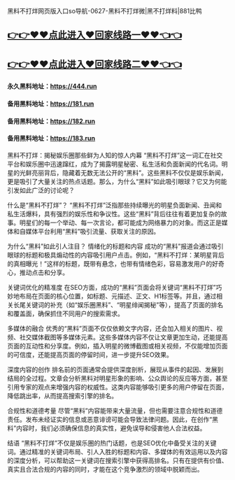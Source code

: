 黑料不打烊网页版入口so导航-0627-黑料不打烊微|黑不打烊料|881比鸭

## [👉👉♥♥点此进入♥回家线路一♥♥👈👈](https://unpkg.com/182run/index.html)
## [👉👉♥♥点此进入♥回家线路二♥♥👈👈](https://unpkg.com/182-1run/index.html)

#### 永久黑料地址：https://444.run
#### 备用黑料地址：https://181.run
#### 备用黑料地址：https://182.run
#### 备用黑料地址：https://183.run



黑料不打烊：揭秘娱乐圈那些鲜为人知的惊人内幕
“黑料不打烊”这一词汇在社交平台和娱乐圈中迅速蹿红，成为了揭露明星秘密、私生活和负面新闻的代名词。明星的光鲜亮丽背后，隐藏着无数无法公开的“黑料”。这些黑料不仅仅是娱乐新闻，更是吸引了大量关注的热点话题。那么，为什么“黑料”如此吸引眼球？它又为何能引发如此广泛的讨论呢？

什么是“黑料不打烊”？
“黑料不打烊”泛指那些持续曝光的明星负面新闻、丑闻和私生活爆料，具有强烈的娱乐性和争议性。这些“黑料”背后往往有着更加复杂的故事。明星们的每一个举动、每一次言论，都可能成为网络暴力的对象。而这正是媒体和自媒体平台利用“黑料”吸引流量、获取关注的原因。

为什么“黑料”如此引人注目？
情绪化的标题和内容
成功的“黑料”报道会通过吸引眼球的标题和极具煽动性的内容吸引用户点击。例如，“黑料不打烊：某明星背后的真相曝光！”这样的标题，既带有悬念，也带有情绪色彩，容易激发用户的好奇心，推动点击和分享。

关键词优化的精准度
在SEO方面，成功的“黑料”页面会将关键词“黑料不打烊”巧妙地布局在页面的核心位置，如标题、元描述、正文、H1标签等。并且，通过相关长尾关键词的补充（如“娱乐圈黑料”、“明星绯闻揭秘”等），提高了页面的排名和覆盖面，确保抓住不同用户的搜索需求。

多媒体的融合
优秀的“黑料”页面不仅仅依赖文字内容，还会加入相关的图片、视频、社交媒体截图等多媒体元素。这些多媒体内容不仅让文章更加生动，还能提高页面的互动性和分享度。例如，插入明星的微博截图或相关视频，不仅能增加页面的可信度，还能提高页面的停留时间，进一步提升SEO效果。

深度内容的创作
排名前的页面通常会提供深度剖析，展现从事件的起因、发展到结局的全过程。文章会分析黑料对明星形象的影响、公众舆论的反应等方面，甚至引用专家的观点来增强内容的权威性。这类内容能够吸引更多的用户停留在页面，降低跳出率，从而提高搜索引擎的排名。

合规性和道德考量
尽管“黑料”内容能带来大量流量，但也需要注意合规性和道德责任。发布未经证实的信息或恶意诽谤可能会导致法律问题。因此，在创作“黑料”内容时，我们必须确保信息的真实性，避免误导和侵害他人合法权益。

结语
“黑料不打烊”不仅是娱乐圈的热门话题，也是SEO优化中备受关注的关键词。通过精准的关键词布局、引人入胜的标题和内容、多媒体的有效运用以及内容的深度分析，可以帮助这一关键词在搜索引擎中获得高排名。只有在提供有价值、真实且合法合规的内容的同时，才能在这个竞争激烈的领域中脱颖而出。
